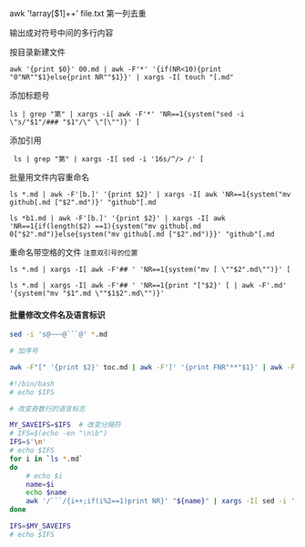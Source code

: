 

awk '!array[$1]++' file.txt 第一列去重


输出成对符号中间的多行内容

按目录新建文件

    awk '{print $0}' 00.md | awk -F'*' '{if(NR<10){print "0"NR""$1}else{print NR""$1}}' | xargs -I[ touch "[.md"

添加标题号

    ls | grep "第" | xargs -i[ awk -F'*' 'NR==1{system("sed -i \"s/"$1"/### "$1"/\" \"[\"")}' [ 

添加引用

     ls | grep "第" | xargs -I[ sed -i '16s/^/> /' [

批量用文件内容重命名

    ls *.md | awk -F'[b.]' '{print $2}' | xargs -I[ awk 'NR==1{system("mv github[.md ["$2".md")}' "github"[.md

    ls *b1.md | awk -F'[b.]' '{print $2}' | xargs -I[ awk 'NR==1{if(length($2) ==1){system("mv github[.md 0["$2".md")}else{system("mv github[.md ["$2".md")}}' "github"[.md

重命名带空格的文件  `注意双引号的位置`

    ls *.md | xargs -I[ awk -F'## ' 'NR==1{system("mv [ \""$2".md\"")}' [

    ls *.md | xargs -I[ awk -F'## ' 'NR==1{print "["$2}' [ | awk -F'.md' '{system("mv "$1".md \""$1$2".md\"")}'

#### 批量修改文件名及语言标识

```sh
sed -i 's@~~~@```@' *.md 

# 加序号

awk -F"[" '{print $2}' toc.md | awk -F']' '{print FNR"**"$1}' | awk -F'**' '{system("mv \""$2".md\" \""$1""$2".md\"")}'
```


```sh 
#!/bin/bash
# echo $IFS

# 改变奇数行的语言标志

MY_SAVEIFS=$IFS  # 改变分隔符
# IFS=$(echo -en "\n\b")  
IFS=$'\n'  
# echo $IFS
for i in `ls *.md`
do
    # echo $i
    name=$i
    echo $name
    awk '/```/{i++;if(i%2==1)print NR}' "${name}" | xargs -I[ sed -i '[s@```@```c@' "${name}"
done

IFS=$MY_SAVEIFS  
# echo $IFS
```